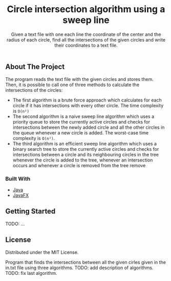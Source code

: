 
<!-- PROJECT LOGO -->
<br />
<p align="center">
  <h1 align="center">Circle intersection algorithm using a sweep line</h1>

  <p align="center">
    Given a text file with one each line the coordinate of the center and the radius of each circle, find all the intersections of the given circles and write their coordinates to a text file.
    <br />
    <br />
  </p>
</p>


<!-- ABOUT THE PROJECT -->
## About The Project

The program reads the text file with the given circles and stores them. Then, it is possible to call one of three methods to calculate the intersections of the circles:
* The first algorithm is a brute force approach which calculates for each circle if it has intersections with every other circle. The time complexity is `O(n²)` 
* The second algorithm is a naive sweep line algorithm which uses a priority queue to store the currently active circles and checks for intersections between the newly added circle and all the other circles in the queue whenever a new circle is added. The worst-case time complexity is `O(n²)`.
* The third algorithm is an efficient sweep line algorithm which uses a binary search tree to store the currently active circles and checks for intersections between a circle and its neighbouring circles in the tree whenever the circle is added to the tree, whenever an intersection occurs and whenever a circle is removed from the tree remove

### Built With
* [Java](https://www.java.com/)
* [JavaFX](https://openjfx.io/)


<!-- GETTING STARTED -->
## Getting Started

TODO: ...

<!-- LICENSE -->
## License

Distributed under the MIT License.



Program that finds the intersections between all the given cirles given in the in.txt file using three algorithms.
TODO: add description of algorithms.
TODO: fix last algorithm.
